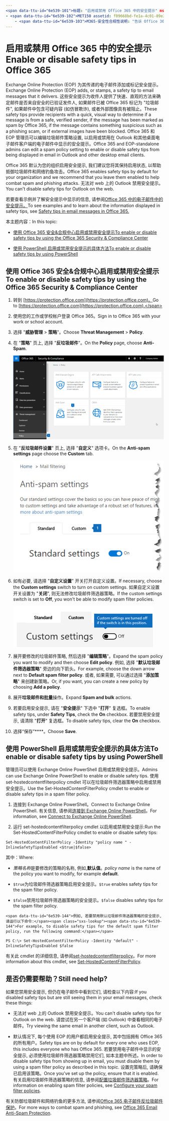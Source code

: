 ```yaml
---
<span data-ttu-id="6e539-101">标题: "启用或禁用 Office 365 中的安全提示" ms. author: krowley author: kccross 管理器: laurawi 毫秒。日期: 12/05/2018 (): Admin ms. 主题: 文章 ms. 服务: o365-管理使用: 正常搜索。 appverid:</span><span class="sxs-lookup"><span data-stu-id="6e539-101">title: "Enable or disable safety tips in Office 365" ms.author: krowley author: kccross manager: laurawi ms.date: 12/05/2018 ms.audience: Admin ms.topic: article ms.service: o365-administration localization_priority: Normal search.appverid:</span></span> 
- <span data-ttu-id="6e539-102">MET150 assetid: f09668bd-fe1a-4c01-89e3-e88c370e66c7 ms. 集合:</span><span class="sxs-lookup"><span data-stu-id="6e539-102">MET150 ms.assetid: f09668bd-fe1a-4c01-89e3-e88c370e66c7   ms.collection:</span></span>
    - <span data-ttu-id="6e539-103">M365-安全性合规性说明: "告诉 Office 365 and EOP admins 如何在电子邮件中启用和禁用安全提示。"</span><span class="sxs-lookup"><span data-stu-id="6e539-103">M365-security-compliance description: "Tells Office 365 and EOP admins how to enable and disable safety tips in email messages."</span></span>
---
```


# <a name="enable-or-disable-safety-tips-in-office-365"></a><span data-ttu-id="6e539-104">启用或禁用 Office 365 中的安全提示</span><span class="sxs-lookup"><span data-stu-id="6e539-104">Enable or disable safety tips in Office 365</span></span>

<span data-ttu-id="6e539-105">Exchange Online Protection (EOP) 为其传递的电子邮件添加或标记安全提示。</span><span class="sxs-lookup"><span data-stu-id="6e539-105">Exchange Online Protection (EOP) adds, or stamps, a safety tip to email messages that it delivers.</span></span> <span data-ttu-id="6e539-106">这些安全提示为收件人提供了快速、直观的方法来确定邮件是否来自安全的已验证发件人, 如果邮件已被 Office 365 标记为 "垃圾邮件", 如果邮件中包含可疑内容 (如仿冒欺诈), 或者外部图像具有被阻止。</span><span class="sxs-lookup"><span data-stu-id="6e539-106">These safety tips provide recipients with a quick, visual way to determine if a message is from a safe, verified sender, if the message has been marked as spam by Office 365, if the message contains something suspicious such as a phishing scam, or if external images have been blocked.</span></span> <span data-ttu-id="6e539-107">Office 365 和 EOP 管理员可以编辑垃圾邮件策略设置, 以启用或禁用在 Outlook 和其他桌面电子邮件客户端的电子邮件中显示的安全提示。</span><span class="sxs-lookup"><span data-stu-id="6e539-107">Office 365 and EOP-standalone admins can edit a spam policy setting to enable or disable safety tips from being displayed in email in Outlook and other desktop email clients.</span></span> 
  
<span data-ttu-id="6e539-108">Office 365 默认为您的组织启用安全提示, 我们建议您将其保持启用状态, 以帮助抵御垃圾邮件和网络钓鱼攻击。</span><span class="sxs-lookup"><span data-stu-id="6e539-108">Office 365 enables safety tips by default for your organization and we recommend that you leave them enabled to help combat spam and phishing attacks.</span></span> <span data-ttu-id="6e539-109">无法对 web 上的 Outlook 禁用安全提示。</span><span class="sxs-lookup"><span data-stu-id="6e539-109">You can't disable safety tips for Outlook on the web.</span></span>
  
<span data-ttu-id="6e539-110">若要查看示例并了解安全提示中显示的信息, 请参阅[Office 365 中的电子邮件中的安全提示。](safety-tips-in-office-365.md)</span><span class="sxs-lookup"><span data-stu-id="6e539-110">To see examples and to learn about the information displayed in safety tips, see [Safety tips in email messages in Office 365.](safety-tips-in-office-365.md)</span></span>
  
<span data-ttu-id="6e539-111">本主题内容：</span><span class="sxs-lookup"><span data-stu-id="6e539-111">In this topic:</span></span>
  
- [<span data-ttu-id="6e539-112">使用 Office 365 安全&amp;合规中心启用或禁用安全提示</span><span class="sxs-lookup"><span data-stu-id="6e539-112">To enable or disable safety tips by using the Office 365 Security &amp; Compliance Center</span></span>](enable-or-disable-safety-tips.md#SandCCsafetytip)
    
- [<span data-ttu-id="6e539-113">使用 PowerShell 启用或禁用安全提示的具体方法</span><span class="sxs-lookup"><span data-stu-id="6e539-113">To enable or disable safety tips by using PowerShell</span></span>](enable-or-disable-safety-tips.md#pshellsafetytip)
    
## <a name="to-enable-or-disable-safety-tips-by-using-the-office-365-security-amp-compliance-center"></a><span data-ttu-id="6e539-114">使用 Office 365 安全&amp;合规中心启用或禁用安全提示</span><span class="sxs-lookup"><span data-stu-id="6e539-114">To enable or disable safety tips by using the Office 365 Security &amp; Compliance Center</span></span>
<span data-ttu-id="6e539-115"><a name="SandCCsafetytip"> </a></span><span class="sxs-lookup"><span data-stu-id="6e539-115"></span></span>

1. <span data-ttu-id="6e539-116">转到 [https://protection.office.com](https://protection.office.com)。</span><span class="sxs-lookup"><span data-stu-id="6e539-116">Go to [https://protection.office.com](https://protection.office.com).</span></span>
    
2. <span data-ttu-id="6e539-117">使用您的工作或学校帐户登录 Office 365。</span><span class="sxs-lookup"><span data-stu-id="6e539-117">Sign in to Office 365 with your work or school account.</span></span>
    
3. <span data-ttu-id="6e539-118">选择 "**威胁管理** \> **策略**"。</span><span class="sxs-lookup"><span data-stu-id="6e539-118">Choose **Threat Management** \> **Policy**.</span></span> 
    
4. <span data-ttu-id="6e539-119">在 "**策略**" 页上, 选择 "**反垃圾邮件**"。</span><span class="sxs-lookup"><span data-stu-id="6e539-119">On the **Policy** page, choose **Anti-Spam**.</span></span>
    
    ![此屏幕截图显示如何获取安全&amp;合规性中心中的 "反垃圾邮件设置" 页。](media/b8eb2ee3-2eb1-4ea2-b138-f6d7fb2e23de.png)
  
5. <span data-ttu-id="6e539-121">在 "**反垃圾邮件设置**" 页上, 选择 "**自定义**" 选项卡。</span><span class="sxs-lookup"><span data-stu-id="6e539-121">On the **Anti-spam settings** page choose the **Custom** tab.</span></span> 
    
    ![此屏幕截图显示 "安全&amp;合规中心" 的 "反垃圾邮件设置" 页上的 "自定义" 选项卡的位置。](media/1d688d23-e6f3-4de5-84a7-e8ce31786193.png)
  
6. <span data-ttu-id="6e539-123">如有必要, 请选择 "**自定义设置**" 开关打开自定义设置。</span><span class="sxs-lookup"><span data-stu-id="6e539-123">If necessary, choose the **Custom settings** switch to turn on custom settings.</span></span> <span data-ttu-id="6e539-124">如果自定义设置开关设置为 "**关闭**", 则无法修改垃圾邮件筛选器策略。</span><span class="sxs-lookup"><span data-stu-id="6e539-124">If the custom settings switch is set to **Off**, you won't be able to modify spam filter policies.</span></span>
    
    ![此屏幕截图显示自定义反垃圾邮件筛选器策略设置处于关闭状态。](media/94f900ad-b556-4a31-a3ac-acfcd72e71b8.png)
  
7. <span data-ttu-id="6e539-126">展开要修改的垃圾邮件策略, 然后选择 "**编辑策略**"。</span><span class="sxs-lookup"><span data-stu-id="6e539-126">Expand the spam policy you want to modify and then choose **Edit policy**.</span></span> <span data-ttu-id="6e539-127">例如, 选择 "**默认垃圾邮件筛选器策略**" 旁边的向下箭头。</span><span class="sxs-lookup"><span data-stu-id="6e539-127">For example, choose the down arrow next to **Default spam filter policy**.</span></span> <span data-ttu-id="6e539-128">或者, 如果需要, 可以通过选择 "**添加策略**" 来创建新策略。</span><span class="sxs-lookup"><span data-stu-id="6e539-128">Or, if you want, you can create a new policy by choosing **Add a policy**.</span></span>
    
8. <span data-ttu-id="6e539-129">展开**垃圾邮件和批量**操作。</span><span class="sxs-lookup"><span data-stu-id="6e539-129">Expand **Spam and bulk** actions.</span></span> 
    
9. <span data-ttu-id="6e539-130">若要启用安全提示, 请在 "**安全提示**" 下选中 "**打开**" 复选框。</span><span class="sxs-lookup"><span data-stu-id="6e539-130">To enable safety tips, under **Safety Tips**, check the **On** checkbox.</span></span> <span data-ttu-id="6e539-131">若要禁用安全提示, 请清除 "**打开**" 复选框。</span><span class="sxs-lookup"><span data-stu-id="6e539-131">To disable safety tips, clear the **On** checkbox.</span></span> 
    
10. <span data-ttu-id="6e539-132">选择“保存”\*\*\*\*。</span><span class="sxs-lookup"><span data-stu-id="6e539-132">Choose **Save**.</span></span>
    
## <a name="to-enable-or-disable-safety-tips-by-using-powershell"></a><span data-ttu-id="6e539-133">使用 PowerShell 启用或禁用安全提示的具体方法</span><span class="sxs-lookup"><span data-stu-id="6e539-133">To enable or disable safety tips by using PowerShell</span></span>
<span data-ttu-id="6e539-134"><a name="pshellsafetytip"> </a></span><span class="sxs-lookup"><span data-stu-id="6e539-134"></span></span>

<span data-ttu-id="6e539-135">管理员可以使用 Exchange Online PowerShell 启用或禁用安全提示。</span><span class="sxs-lookup"><span data-stu-id="6e539-135">Admins can use Exchange Online PowerShell to enable or disable safety tips.</span></span> <span data-ttu-id="6e539-136">使用 set-hostedcontentfilterpolicy cmdlet 可以在垃圾邮件筛选器策略中启用或禁用安全提示。</span><span class="sxs-lookup"><span data-stu-id="6e539-136">Use the Set-HostedContentFilterPolicy cmdlet to enable or disable safety tips in a spam filter policy.</span></span>
  
1. <span data-ttu-id="6e539-137">连接到 Exchange Online PowerShell。</span><span class="sxs-lookup"><span data-stu-id="6e539-137">Connect to Exchange Online PowerShell.</span></span> <span data-ttu-id="6e539-138">有关信息, 请参阅[连接到 Exchange Online PowerShell](http://go.microsoft.com/fwlink/p/?LinkId=396554)。</span><span class="sxs-lookup"><span data-stu-id="6e539-138">For information, see [Connect to Exchange Online PowerShell](http://go.microsoft.com/fwlink/p/?LinkId=396554).</span></span>
    
2. <span data-ttu-id="6e539-139">运行 set-hostedcontentfilterpolicy cmdlet 以启用或禁用安全提示:</span><span class="sxs-lookup"><span data-stu-id="6e539-139">Run the Set-HostedContentFilterPolicy cmdlet to enable or disable safety tips:</span></span>
    
  ```
  Set-HostedContentFilterPolicy -Identity "policy name " -InlineSafetyTipsEnabled <$true|$false>
  ```

<span data-ttu-id="6e539-140">其中：</span><span class="sxs-lookup"><span data-stu-id="6e539-140">Where:</span></span>
    
  -  <span data-ttu-id="6e539-141">*策略名称*是要修改的策略的名称, 例如,**默认值**。</span><span class="sxs-lookup"><span data-stu-id="6e539-141">*policy name*  is the name of the policy you want to modify, for example **default**.</span></span>
    
  -  <span data-ttu-id="6e539-142">`$true`为垃圾邮件筛选器策略启用安全提示。</span><span class="sxs-lookup"><span data-stu-id="6e539-142">`$true` enables safety tips for the spam filter policy.</span></span> 
    
  -  <span data-ttu-id="6e539-143">`$false`禁用垃圾邮件筛选器策略的安全提示。</span><span class="sxs-lookup"><span data-stu-id="6e539-143">`$false` disables safety tips for the spam filter policy.</span></span> 
    
    <span data-ttu-id="6e539-144">例如, 若要禁用默认垃圾邮件筛选器策略的安全提示, 请运行以下命令:</span><span class="sxs-lookup"><span data-stu-id="6e539-144">For example, to disable safety tips for the default spam filter policy, run the following command:</span></span>
    
  ```
  PS C:\> Set-HostedContentFilterPolicy -Identity "default" -InlineSafetyTipsEnabled $false
  ```

<span data-ttu-id="6e539-145">有关此 cmdlet 的详细信息, 请参阅[set-hostedcontentfilterpolicy](https://technet.microsoft.com/library/jj200781.aspx)。</span><span class="sxs-lookup"><span data-stu-id="6e539-145">For more information about this cmdlet, see [Set-HostedContentFilterPolicy](https://technet.microsoft.com/library/jj200781.aspx).</span></span>
    
## <a name="still-need-help"></a><span data-ttu-id="6e539-146">是否仍需要帮助？</span><span class="sxs-lookup"><span data-stu-id="6e539-146">Still need help?</span></span>
<span data-ttu-id="6e539-147"><a name="pshellsafetytip"> </a></span><span class="sxs-lookup"><span data-stu-id="6e539-147"></span></span>

<span data-ttu-id="6e539-148">如果您禁用安全提示, 但仍在电子邮件中看到它们, 请检查以下内容:</span><span class="sxs-lookup"><span data-stu-id="6e539-148">If you disabled safety tips but are still seeing them in your email messages, check these things:</span></span>
  
- <span data-ttu-id="6e539-149">无法对 web 上的 Outlook 禁用安全提示。</span><span class="sxs-lookup"><span data-stu-id="6e539-149">You can't disable safety tips for Outlook on the web.</span></span> <span data-ttu-id="6e539-150">请尝试在另一个客户端 (如 Outlook) 中查看相同的电子邮件。</span><span class="sxs-lookup"><span data-stu-id="6e539-150">Try viewing the same email in another client, such as Outlook.</span></span>
    
- <span data-ttu-id="6e539-151">默认情况下, 每个使用 EOP 的用户都启用安全提示, 其中包括拥有 Office 365 的所有用户。</span><span class="sxs-lookup"><span data-stu-id="6e539-151">Safety tips are on by default for every one who uses EOP, this includes everyone who has Office 365.</span></span> <span data-ttu-id="6e539-152">若要禁用电子邮件中显示的安全提示, 必须使用垃圾邮件筛选器策略禁用它们, 如本主题中所述。</span><span class="sxs-lookup"><span data-stu-id="6e539-152">In order to disable safety tips from showing up in email, you must disable them by using a spam filter policy as described in this topic.</span></span> <span data-ttu-id="6e539-153">设置完策略后, 请确保已启用该策略。</span><span class="sxs-lookup"><span data-stu-id="6e539-153">Once you've set up the policy, ensure that it is enabled.</span></span> <span data-ttu-id="6e539-154">有关启用垃圾邮件筛选器策略的信息, 请参阅[配置垃圾邮件筛选器策略](https://technet.microsoft.com/library/jj200684.aspx)。</span><span class="sxs-lookup"><span data-stu-id="6e539-154">For information on enabling spam filter policies, see [Configure your spam filter policies](https://technet.microsoft.com/library/jj200684.aspx).</span></span>
    
<span data-ttu-id="6e539-155">有关防御垃圾邮件和网络钓鱼的更多方法, 请参阅[Office 365 电子邮件反垃圾邮件保护](anti-spam-protection.md)。</span><span class="sxs-lookup"><span data-stu-id="6e539-155">For more ways to combat spam and phishing, see [Office 365 Email Anti-Spam Protection](anti-spam-protection.md).</span></span>
  

